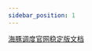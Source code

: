 ```yaml
---
sidebar_position: 1
---
```


[海豚调度官网稳定版文档](https://dolphinscheduler.apache.org/zh-cn/docs/latest/user_doc/about/introduction.html)